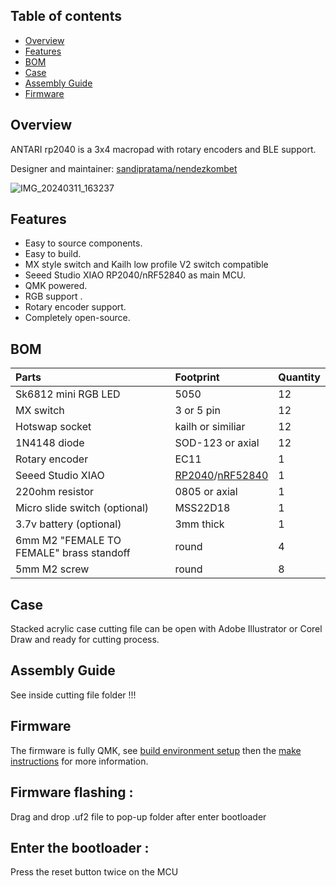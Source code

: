 ## Table of contents

- [Overview](#overview)
- [Features](#features)
- [BOM](#bom)
- [Case](#case)
- [Assembly Guide](#assembly-guide)
- [Firmware](#firmware)


## Overview


ANTARI rp2040 is a 3x4 macropad with rotary encoders and BLE support. 

Designer and maintainer: [sandipratama/nendezkombet](https://github.com/nendezkombet) 

![IMG_20240311_163237](https://github.com/nendezkombet/Antari2040/assets/82454371/8820e1d6-5482-40e7-9e75-e3970bcff19c)



## Features

- Easy to source components.
- Easy to build.
- MX style switch and Kailh low profile V2 switch compatible
- Seeed Studio XIAO RP2040/nRF52840 as main MCU.
- QMK powered.
- RGB support .
- Rotary encoder support.
- Completely open-source.



## BOM

|Parts|Footprint|Quantity|
|:---|:---|:---|
|Sk6812 mini RGB LED |5050|12|
|MX switch |3 or 5 pin|12|
|Hotswap socket |kailh or similiar |12|
|1N4148 diode |SOD-123 or axial|12|
|Rotary encoder|EC11|1|
|Seeed Studio XIAO |[RP2040](https://www.seeedstudio.com/XIAO-RP2040-v1-0-p-5026.html)/[nRF52840](https://www.seeedstudio.com/Seeed-XIAO-BLE-nRF52840-p-5201.html)|1|
|220ohm resistor|0805 or axial|1|
|Micro slide switch (optional)|MSS22D18 |1|
|3.7v battery (optional) |3mm thick|1|
|6mm M2 "FEMALE TO FEMALE" brass standoff|round |4|
|5mm M2 screw |round |8|



## Case


Stacked acrylic case cutting file can be open with Adobe Illustrator or Corel Draw and ready for cutting process.


## Assembly Guide

See inside cutting file folder !!!


## Firmware


The firmware is fully QMK, see [build environment setup](https://docs.qmk.fm/#/getting_started_build_tools) then the [make instructions](https://docs.qmk.fm/#/getting_started_make_guide) for more information. 


## Firmware flashing :

Drag and drop .uf2 file to pop-up folder after enter bootloader

## Enter the bootloader :

Press the reset button twice on the MCU  


